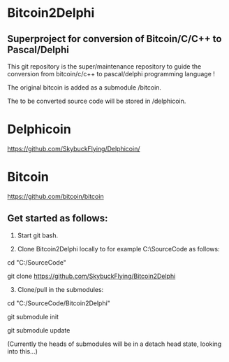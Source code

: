 # Bitcoin2Delphi

## Superproject for conversion of Bitcoin/C/C++ to Pascal/Delphi

This git repository is the super/maintenance repository to guide
the conversion from bitcoin/c/c++ to pascal/delphi programming language !

The original bitcoin is added as a submodule /bitcoin.

The to be converted source code will be stored in /delphicoin.

# Delphicoin

https://github.com/SkybuckFlying/Delphicoin/

# Bitcoin 

https://github.com/bitcoin/bitcoin

## Get started as follows:

1. Start git bash.

2. Clone Bitcoin2Delphi locally to for example C:\SourceCode as follows:

cd "C:/SourceCode"
    
git clone https://github.com/SkybuckFlying/Bitcoin2Delphi

3. Clone/pull in the submodules:

cd "C:/SourceCode/Bitcoin2Delphi"

git submodule init

git submodule update 

(Currently the heads of submodules will be in a detach head state, looking into this...)

